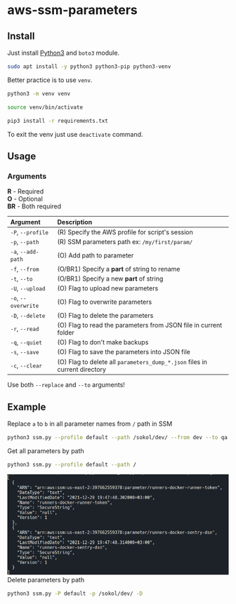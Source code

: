 # aws-ssm-parameters

## Install
Just install [Python3](https://www.python.org/downloads/) and `boto3` module.

```bash
sudo apt install -y python3 python3-pip python3-venv
```
Better practice is to use `venv`.
```bash
python3 -m venv venv
```
```bash
source venv/bin/activate
```
```bash
pip3 install -r requirements.txt
```
To exit the venv just use `deactivate` command.

## Usage

### Arguments

**R** - Required  
**O** - Optional  
**BR** - Both required

| Argument            | Description |
| :---                |    :----    |
| `-P`, `--profile`   | (R) Specify the AWS profile for script's session |
| `-p`, `--path`      | (R) SSM parameters path ex: `/my/first/param/` |
| `-a`, `--add-path`  | (O) Add path to parameter |
| `-f`, `--from`      | (O/BR1) Specify a **part** of string to rename |
| `-t`, `--to`        | (O/BR1) Specify a new **part** of string |
| `-U`, `--upload`    | (O) Flag to upload new parameters |
| `-o`, `--overwrite` | (O) Flag to overwrite parameters |
| `-D`, `--delete`    | (O) Flag to delete the parameters |
| `-r`, `--read`      | (O) Flag to read the parameters from JSON file in current folder |
| `-q`, `--quiet`   | (O) Flag to don't make backups |
| `-s`, `--save`      | (O) Flag to save the parameters into JSON file |
| `-c`, `--clear`     | (O) Flag to delete all `parameters_dump_*.json` files in current directory |


Use both `--replace` and `--to` arguments!  

## Example

Replace `a` to `b` in all parameter names from `/` path in SSM
```bash
python3 ssm.py --profile default --path /sokol/dev/ --from dev --to qa --upload
```
Get all parameters by path
```bash
python3 ssm.py --profile default --path /
```
![alt text](./images/2022-05-18_15-48.png)
Delete parameters by path
```bash
python3 ssm.py -P default -p /sokol/dev/ -D
```
